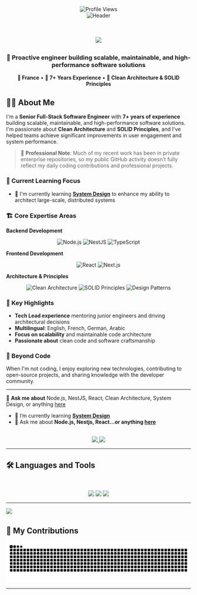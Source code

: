 <div align="center"> 
  <img src="https://komarev.com/ghpvc/?username=YacineBrini&label=Profile%20views&color=0e75b6&style=flat" alt="Profile Views" />
</div>

<div align="center">
  <img src="https://capsule-render.vercel.app/api?type=waving&color=gradient&height=100&section=header&text=Welcome%20to%20my%20Profile&fontSize=20&fontAlignY=35&desc=Senior%20Full-Stack%20Engineer&descAlignY=55&descAlign=50" alt="Header" />
</div>

<h1 align="center" width="500" height="200">
    <img src="https://readme-typing-svg.herokuapp.com/?font=Inter&size=30&center=true&vCenter=true&width=800&height=70&color=4493F8&duration=4000&lines=Hi+There!+👋;I'm+Yacine+Brini;Senior+Full-Stack+Engineer;Clean+Architecture+Advocate;Scalable+Systems+Builder;" />
</h1>

<div align="center">
  <h3>🚀 Proactive engineer building scalable, maintainable, and high-performance software solutions</h3>
  <p><strong>📍 France</strong> • <strong>💼 7+ Years Experience</strong> • <strong>🎯 Clean Architecture & SOLID Principles</strong></p>
</div>

## 👨‍💻 About Me

I'm a **Senior Full-Stack Software Engineer** with **7+ years of experience** building scalable, maintainable, and high-performance software solutions. I'm passionate about **Clean Architecture** and **SOLID Principles**, and I've helped teams achieve significant improvements in user engagement and system performance.

> 💼 **Professional Note**: Much of my recent work has been in private enterprise repositories, so my public GitHub activity doesn't fully reflect my daily coding contributions and professional projects.

### 🚀 Current Learning Focus
- 🌱 I'm currently learning **[System Design](https://blog.bytebytego.com/p/free-system-design-pdf-158-pages)** to enhance my ability to architect large-scale, distributed systems

### 🏗️ Core Expertise Areas

**Backend Development**
<div align="center">
  <img src="https://img.shields.io/badge/Node.js-Expert-brightgreen?style=flat-square&logo=node.js" alt="Node.js" />
  <img src="https://img.shields.io/badge/NestJS-Expert-brightgreen?style=flat-square&logo=nestjs" alt="NestJS" />
  <img src="https://img.shields.io/badge/TypeScript-Expert-brightgreen?style=flat-square&logo=typescript" alt="TypeScript" />
</div>

**Frontend Development**
<div align="center">
  <img src="https://img.shields.io/badge/React-Advanced-blue?style=flat-square&logo=react" alt="React" />
  <img src="https://img.shields.io/badge/Next.js-Advanced-blue?style=flat-square&logo=next.js" alt="Next.js" />
</div>

**Architecture & Principles**
<div align="center">
  <img src="https://img.shields.io/badge/Clean%20Architecture-Expert-brightgreen?style=flat-square" alt="Clean Architecture" />
  <img src="https://img.shields.io/badge/SOLID%20Principles-Expert-brightgreen?style=flat-square" alt="SOLID Principles" />
  <img src="https://img.shields.io/badge/Design%20Patterns-Advanced-blue?style=flat-square" alt="Design Patterns" />
</div>

### 🎯 Key Highlights
- **Tech Lead experience** mentoring junior engineers and driving architectural decisions
- **Multilingual**: English, French, German, Arabic
- **Focus on scalability** and maintainable code architecture
- **Passionate about** clean code and software craftsmanship

### 🎨 Beyond Code
When I'm not coding, I enjoy exploring new technologies, contributing to open-source projects, and sharing knowledge with the developer community.

---

💬 **Ask me about** Node.js, NestJS, React, Clean Architecture, System Design, or anything [here](https://github.com/YacineBrini/YacineBrini/issues)

- 🌱 I’m currently learning **[System Design](https://blog.bytebytego.com/p/free-system-design-pdf-158-pages)**
- 💬 Ask me about **Node.js, Nestjs, React...or anything [here](https://github.com/YacineBrini/YacineBrini/issues)**

<br>

<div align="center">
  <a href="yacine.brini00@gmail.com">
    <img src="https://img.shields.io/badge/Gmail-333333?style=for-the-badge&logo=gmail&logoColor=red" />
  </a>
  <a href="https://www.linkedin.com/in/yacinebrini/" target="_blank">
    <img src="https://img.shields.io/badge/LinkedIn-0077B5?style=for-the-badge&logo=linkedin&logoColor=white" target="_blank" />
  </a>
</div>

<hr>

## 🛠️ Languages and Tools

<br>

<p align="center">
  <img src="https://skillicons.dev/icons?i=ts,nodejs,nestjs,react,nextjs,mongodb,postgres,typeorm,prisma" />
  <img src="https://skillicons.dev/icons?i=aws,rabbitmq,redis" />
  <img src="https://skillicons.dev/icons?i=html,css,sass,tailwind,js,vue,redux,git,postman" />
</p>

<hr>

<picture>
  <source
    srcset="https://github-readme-stats.vercel.app/api?username=YacineBrini&show_icons=true&count_private=true&theme=dark"
    media="(prefers-color-scheme: dark)"
  />
  <source
    srcset="https://github-readme-stats.vercel.app/api?username=YacineBrini&show_icons=true&count_private=true"
    media="(prefers-color-scheme: light), (prefers-color-scheme: no-preference)"
  />
  <img src="https://github-readme-stats.vercel.app/api?username=YacineBrini&show_icons=true&count_private=true" />
</picture>


## 🐍 My Contributions

<div align="center">
  <picture>
    <source media="(prefers-color-scheme: dark)" srcset="https://raw.githubusercontent.com/YacineBrini/YacineBrini/output/github-contribution-grid-snake-dark.svg" />
    <source media="(prefers-color-scheme: light)" srcset="https://raw.githubusercontent.com/YacineBrini/YacineBrini/output/github-contribution-grid-snake.svg" />
    <img alt="github-snake" src="https://raw.githubusercontent.com/YacineBrini/YacineBrini/output/github-contribution-grid-snake.svg" />
  </picture>
</div>

<hr>
